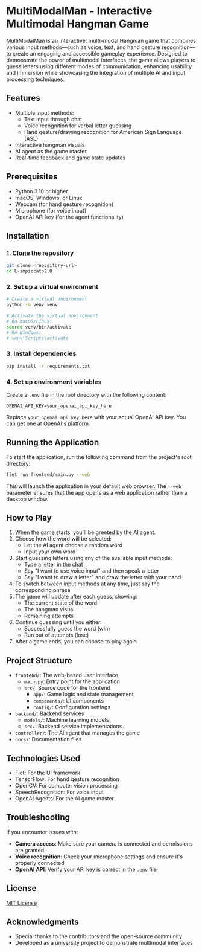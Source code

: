 # MultiModalMan - Interactive Multimodal Hangman Game

MultiModalMan is an interactive, multi-modal Hangman game that combines various input methods—such as voice, text, and hand gesture recognition—to create an engaging and accessible gameplay experience. Designed to demonstrate the power of multimodal interfaces, the game allows players to guess letters using different modes of communication, enhancing usability and immersion while showcasing the integration of multiple AI and input processing techniques.

## Features

- Multiple input methods:
  - Text input through chat
  - Voice recognition for verbal letter guessing
  - Hand gesture/drawing recognition for American Sign Language (ASL)
- Interactive hangman visuals
- AI agent as the game master
- Real-time feedback and game state updates

## Prerequisites

- Python 3.10 or higher
- macOS, Windows, or Linux
- Webcam (for hand gesture recognition)
- Microphone (for voice input)
- OpenAI API key (for the agent functionality)

## Installation

### 1. Clone the repository

```bash
git clone <repository-url>
cd L-impiccato2.0
```

### 2. Set up a virtual environment

```bash
# Create a virtual environment
python -m venv venv

# Activate the virtual environment
# On macOS/Linux:
source venv/bin/activate
# On Windows:
# venv\Scripts\activate
```

### 3. Install dependencies

```bash
pip install -r requirements.txt
```

### 4. Set up environment variables

Create a `.env` file in the root directory with the following content:

```
OPENAI_API_KEY=your_openai_api_key_here
```

Replace `your_openai_api_key_here` with your actual OpenAI API key. You can get one at [OpenAI's platform](https://platform.openai.com/).

## Running the Application

To start the application, run the following command from the project's root directory:

```bash
flet run frontend/main.py --web
```

This will launch the application in your default web browser. The `--web` parameter ensures that the app opens as a web application rather than a desktop window.

## How to Play

1. When the game starts, you'll be greeted by the AI agent.
2. Choose how the word will be selected:
   - Let the AI agent choose a random word
   - Input your own word
3. Start guessing letters using any of the available input methods:
   - Type a letter in the chat
   - Say "I want to use voice input" and then speak a letter
   - Say "I want to draw a letter" and draw the letter with your hand
4. To switch between input methods at any time, just say the corresponding phrase
5. The game will update after each guess, showing:
   - The current state of the word
   - The hangman visual
   - Remaining attempts
6. Continue guessing until you either:
   - Successfully guess the word (win)
   - Run out of attempts (lose)
7. After a game ends, you can choose to play again

## Project Structure

- `frontend/`: The web-based user interface
  - `main.py`: Entry point for the application
  - `src/`: Source code for the frontend
    - `app/`: Game logic and state management
    - `components/`: UI components
    - `config/`: Configuration settings
- `backend/`: Backend services
  - `models/`: Machine learning models
  - `src/`: Backend service implementations
- `controller/`: The AI agent that manages the game
- `docs/`: Documentation files

## Technologies Used

- Flet: For the UI framework
- TensorFlow: For hand gesture recognition
- OpenCV: For computer vision processing
- SpeechRecognition: For voice input
- OpenAI Agents: For the AI game master

## Troubleshooting

If you encounter issues with:

- **Camera access**: Make sure your camera is connected and permissions are granted
- **Voice recognition**: Check your microphone settings and ensure it's properly connected
- **OpenAI API**: Verify your API key is correct in the `.env` file

## License

[MIT License](LICENSE)

## Acknowledgments

- Special thanks to the contributors and the open-source community
- Developed as a university project to demonstrate multimodal interfaces
